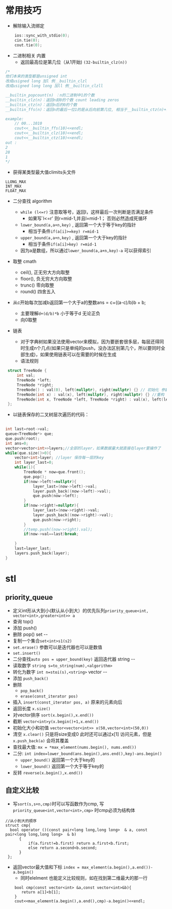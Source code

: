 # 常用技巧
- 解除输入流绑定
```c++
    ios::sync_with_stdio(0);
    cin.tie(0);
    cout.tie(0);
```
- 二进制相关 内置
    - 返回最高位是第几位（从1开始) `(32-builtin_clz(n))`
```c++
/*
他们本来的类型都是unsigned int
改成usigned long 加l 例__builtin_clzl
改成usigned long long 加ll 例__builtin_clzll

__builtin_popcount(n) ：n的二进制中1的个数
__builtin_clz(n)：返回n前0的个数 count leading zeros 
__builtin_ctz(n)：返回n后的0的个数
__builtin_ffs(n)：返回n的最后一位1的是从后向前第几位, 相当于__builtin_ctz(n)+1

example:
    // 00...1010
    cout<<__builtin_ffs(10)<<endl;
    cout<<__builtin_clz(10)<<endl;
    cout<<__builtin_ctz(10)<<endl;
out :
2
28
1
*/ 
```

- 获得某类型最大值climits头文件
```
LLONG_MAX
INT_MAX
FLOAT_MAX
```

- 二分查找 algorithm
    - `while (l<=r)` 注意取等号，返回l，这样最后一次判断是否满足条件
        - 如果写`l<=r' 则r=mid-1,并且l=mid-1； 否则必然造成死循环
    - `lower_bound(a,a+n,key)` , 返回第一个大于等于key的指针
        - 相当于条件`if(a[i]>=key) r=mid-1` 
    - `upper_bound(a,a+n,key)` , 返回第一个大于key的指针
        - 相当于条件`if(a[i]>key) r=mid-1` 
    - 因为a是数组，所以通过`lower_bound(a,a+n,key)-a` 可以获得索引

- 取整 cmath
    - ceil(), 正无穷大方向取整
    - floor(), 负无穷大方向取整
    - trunc()  零向取整
    - round() 四舍五入
- 从c开始每次加减b返回第一个大于a的整数ans = c+((a-c)/b)b + b;
    - 主要理解`d+(d/b)*b` 小于等于d 无论正负
    - 向0取整

- 链表
    - 对于字典树如果没法使用vector来模拟，因为要嵌套很多层，每层还得同时生成n个几点(如果只是单纯的push，没办法区别第几个，所以要同时全部生成)，如果使用链表可以在需要的时候在生成
    - 语法规则
```c++
 struct TreeNode {
     int val;
     TreeNode *left;
     TreeNode *right;
     TreeNode() : val(0), left(nullptr), right(nullptr) {} // 初始化 参数列表
     TreeNode(int x) : val(x), left(nullptr), right(nullptr) {} //重构
     TreeNode(int x, TreeNode *left, TreeNode *right) : val(x), left(left), right(right) {}
 };
```
- 以链表保存的二叉树层次遍历的代码：
```c++
            
int last=root->val;
queue<TreeNode*> que;
que.push(root);
int ans=0;
vector<vector<int>>layers;//全部的layer，如果数据量大就直接在layer里操作了
while(que.size()>0){
    vector<int>layer; //layer 保存每一层的key
    int layer_last=0;
    while(1){
        TreeNode * now=que.front();
        que.pop();
        if(now->left!=nullptr){
            layer_last=(now->left)->val;
            layer.push_back((now->left)->val);
            que.push(now->left);
        }
        if(now->right!=nullptr){
            layer_last=(now->right)->val;
            layer.push_back((now->right)->val);
            que.push(now->right);
        }
        //temp.push((now->right).val);
        if(now->val==last)break;
        
    }
    last=layer_last;
    layers.push_back(layer);
}
```
# stl

priority\_queue
--
- 定义int形从大到小(默认从小到大）的优先队列`priority_queue<int, vector<int>,greater<int>> a`
- 查询 top()
- 添加 push()
- 删除 pop()
set
--
- 复制一个集合`set<int>s1(s2)`
- `set.erase()` 参数可以是迭代器也可以是数值
- `set.insert()`
- 二分查找`auto pos = upper_bound(key)` 返回迭代器
string
--
- 读取数字 `string s=to_string(num),<algorithm>`
- 转化为数字 `int n=stoi(s),<string>`
vector
--
- 添加 `push_back()`
- 删除 
    - `pop_back()`
    - `erase(const_iterator pos)`
- 插入 `insert(const_iterator pos, a)` 原来的元素向后
- 返回长度 `x.size()`
- 对vector排序 `sort(x.begin(),x.end())`
- 截断 `vector<int>y(x.begin()+1,x.end())`
- 初始化大小和初值 `vector<vector<int>> x(50,vector<int>(50,0))`
- 清空 `x.clear()` 只是将size变成0 此时还可以通过x[1] 访问元素，但是`x.push_back(a)` 会将其覆盖
- 查找最大值: `mx = *max_element(nums.begin(), nums.end())`
- 二分: `int index=lower_bound(ans.begin(),ans.end(),key)-ans.begin()`
    - `upper_bound()` 返回第一个大于key的
    - `lower_bound()` 返回第一个大于等于key的
- 反转 `reverse(x.begin(),x.end())`

自定义比较
--
- 写`sort(s,s+n,cmp)`时可以写函数作为cmp, 写`priority_queue<int,vector<int>,cmp>` 时cmp必须为结构体
```
//从小到大的顺序
struct cmp{
  bool operator ()(const pair<long long,long long>  & a, const pair<long long,long long>  & b)
      {
          if(a.first!=b.first) return a.first<b.first;
          else return a.second<b.second;
      }
 };
```
- 返回vector最大值和下标 `index = max_element(a.begin(),a.end())-a.begin()`
    - 同时elelment 也能定义比较规则，如在找到第二维最大的那一行
```
    bool cmp(const vector<int> &a,const vector<int>&b){
       return a[1]<b[1];
    }
    cout<<max_element(a.begin(),a.end(),cmp)-a.begin()<<endl;
```
